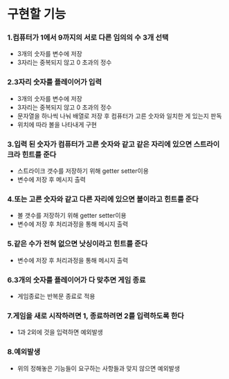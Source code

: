 # 구현할 기능

### 1.컴퓨터가 1에서 9까지의 서로 다른 임의의 수 3개 선택

- 3개의 숫자를 변수에 저장
- 3자리는 중복되지 않고 0 초과의 정수

### 2.3자리 숫자를 플레이어가 입력

- 3개의 숫자를 변수에 저장
- 3자리는 중복되지 않고 0 초과의 정수
- 문자열을 하나씩 나눠 배열로 저장 후 컴퓨터가 고른 숫자와 일치한 게 있는지 판독
- 위치에 따라 볼을 나타내게 구현

### 3.입력 된 숫자가 컴퓨터가 고른 숫자와 같고 같은 자리에 있으면 스트라이크라 힌트를 준다

- 스트라이크 갯수를 저장하기 위해 getter setter이용
- 변수에 저장 후 메시지 출력

### 4.또는 고른 숫자와 같고 다른 자리에 있으면 볼이라고 힌트를 준다

- 볼 갯수를 저장하기 위해 getter setter이용
- 변수에 저장 후 처리과정을 통해 메시지 출력

### 5.같은 수가 전혀 없으면 낫싱이라고 힌트를 준다

- 변수에 저장 후 처리과정을 통해 메시지 출력

### 6.3개의 숫자를 플레이어가 다 맞추면 게임 종료

- 게임종료는 반복문 종료로 적용

### 7.게임을 새로 시작하려면 1, 종료하려면 2를 입력하도록 한다

- 1과 2외에 것을 입력하면 예외발생

### 8.예외발생

- 위의 정해놓은 기능들이 요구하는 사항들과 맞지 않으면 예외발생